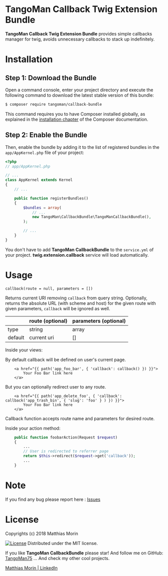 TangoMan Callback Twig Extension Bundle
=======================================

**TangoMan Callback Twig Extension Bundle** provides simple callbacks manager for twig, avoids unnecessary callbacks to stack up indefinitely.

Installation
============

Step 1: Download the Bundle
---------------------------

Open a command console, enter your project directory and execute the
following command to download the latest stable version of this bundle:

```bash
$ composer require tangoman/callback-bundle
```

This command requires you to have Composer installed globally, as explained
in the [installation chapter](https://getcomposer.org/doc/00-intro.md)
of the Composer documentation.

Step 2: Enable the Bundle
-------------------------

Then, enable the bundle by adding it to the list of registered bundles
in the `app/AppKernel.php` file of your project:

```php
<?php
// app/AppKernel.php

// ...
class AppKernel extends Kernel
{
    // ...

    public function registerBundles()
    {
        $bundles = array(
            // ...
            new TangoMan\CallbackBundle\TangoManCallbackBundle(),
        );

        // ...
    }
}
```

You don't have to add **TangoMan CallbackBundle** to the `service.yml` of your project. 
**twig.extension.callback** service will load automatically.

Usage
=====

```
callback(route = null, parameters = [])
```
Returns current URI removing `callback` from query string.
Optionally, returns the absolute URL (with scheme and host) for the given route with given parameters, `callback` will be ignored as well.

|           | route  (optional) | parameters (optional)   |
| :-------- | :------------     | :---------------------- |
| type      | string            | array                   |
| default   | current uri       | []                      |

Inside your views:

By default callback will be defined on user's current page. 
```twig
    <a href="{{ path('app_foo_bar', { 'callback': callback() }) }}">
        Your Foo Bar link here
    </a>
```

But you can optionally redirect user to any route.
```twig
    <a href="{{ path('app_delete_foo', { 'callback': callback('app_trash_bin', { 'slug': 'foo' } ) }) }}">
        Your Foo Bar link here
    </a>
```
Callback function accepts route name and parameters for desired route.

Inside your action method:
```php
    public function foobarAction(Request $request)
    {
        ...
        // User is redirected to referrer page
        return $this->redirect($request->get('callback'));
        ...
    }
```

Note
====

If you find any bug please report here : [Issues](https://github.com/TangoMan75/CallbackBundle/issues/new)

License
=======

Copyrights (c) 2018 Matthias Morin

[![License][license-MIT]][license-url]
Distributed under the MIT license.

If you like **TangoMan CallbackBundle** please star!
And follow me on GitHub: [TangoMan75](https://github.com/TangoMan75)
... And check my other cool projects.

[Matthias Morin | LinkedIn](https://www.linkedin.com/in/morinmatthias)

[license-MIT]: https://img.shields.io/badge/Licence-MIT-green.svg
[license-url]: LICENSE
